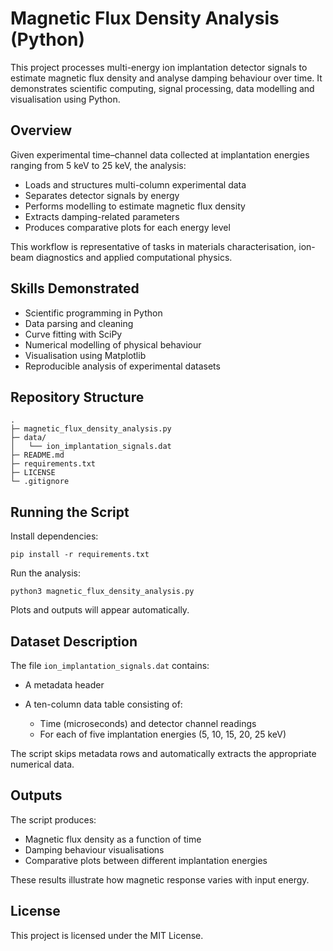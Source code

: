 # Magnetic Flux Density Analysis (Python)

This project processes multi-energy ion implantation detector signals to estimate magnetic flux density and analyse damping behaviour over time. It demonstrates scientific computing, signal processing, data modelling and visualisation using Python.

## Overview

Given experimental time–channel data collected at implantation energies ranging from 5 keV to 25 keV, the analysis:

* Loads and structures multi-column experimental data
* Separates detector signals by energy
* Performs modelling to estimate magnetic flux density
* Extracts damping-related parameters
* Produces comparative plots for each energy level

This workflow is representative of tasks in materials characterisation, ion-beam diagnostics and applied computational physics.

## Skills Demonstrated

* Scientific programming in Python
* Data parsing and cleaning
* Curve fitting with SciPy
* Numerical modelling of physical behaviour
* Visualisation using Matplotlib
* Reproducible analysis of experimental datasets

## Repository Structure

```
.
├─ magnetic_flux_density_analysis.py
├─ data/
│   └── ion_implantation_signals.dat
├─ README.md
├─ requirements.txt
├─ LICENSE
└─ .gitignore
```

## Running the Script

Install dependencies:

```
pip install -r requirements.txt
```

Run the analysis:

```
python3 magnetic_flux_density_analysis.py
```

Plots and outputs will appear automatically.

## Dataset Description

The file `ion_implantation_signals.dat` contains:

* A metadata header
* A ten-column data table consisting of:

  * Time (microseconds) and detector channel readings
  * For each of five implantation energies (5, 10, 15, 20, 25 keV)

The script skips metadata rows and automatically extracts the appropriate numerical data.

## Outputs

The script produces:

* Magnetic flux density as a function of time
* Damping behaviour visualisations
* Comparative plots between different implantation energies

These results illustrate how magnetic response varies with input energy.

## License

This project is licensed under the MIT License.
